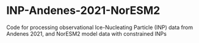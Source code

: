 # INP-Andenes-2021-NorESM2
Code for processing observational Ice-Nucleating Particle (INP) data from Andenes 2021, and NorESM2 model data with constrained INPs
